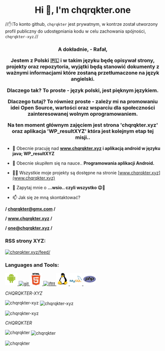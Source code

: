 <h1 align="center">Hi 👋, I'm chqrqkter.one</h1>

//✋❕To konto github,
`chqrqkter` 
jest prywatnym, w kontrze został utworzony profil publiczny do udostępniania kodu w celu zachowania spójności,
`chqrqkter-xyz`.//


<h3 align="center">A dokładnie, - Rafał,


Jestem z Polski 🇵🇱
  i w takim języku będę opisywał strony, projekty oraz repozytoria, wyjątki będą stanowić dokumenty z ważnymi informacjami które zostaną przetłumaczone na język angielski. 
  
  Dlaczego tak? 
To proste - język polski, jest pięknym językiem.

  Dlaczego tutaj?
To równiez proste - zależy mi na promowaniu idei Open Source, wartości oraz wsparciu dla społeczności zainteresowanej wolnym oprogramowaniem.

  Na ten moment głównym zajęciem jest strona 'chqrqkter.xyz' oraz aplikacja 'WP_resultXYZ' która jest kolejnym etap tej misji..</h3>

- 🔭 Obecnie pracuję nad **www.chqrqkter.xyz i aplikacją android w języku java; WP_resultXYZ**

- 🌱 Obecnie skupiłem się na nauce..
  **Programowania aplikacji Android.**

- 👨‍💻 Wszystkie moje projekty są dostępne na stronie [www.chqrqkter.xyz](www.chqrqkter.xyz)

- 💬 Zapytaj mnie o **...wsio.. czyli wszystko 😉🫡**


- 📫 Jak się ze mną skontaktować?

**/ chqrqkter@gmx.com /**

**/ www.chqrqkter.xyz /**

**/ one@chqrqkter.xyz /**



<h3 align="left">RSS strony XYZ:</h3>
<p align="left">
<a href="https://chqrqkter.xyz/feed/" target="blank"><img align="center" src="https://raw.githubusercontent.com/rahuldkjain/github-profile-readme-generator/master/src/images/icons/Social/rss.svg" alt="chqrqkter.xyz/feed/" height="30" width="40" /></a>
</p>

<h3 align="left">Languages and Tools:</h3>
<p align="left"> <a href="https://developer.android.com" target="_blank" rel="noreferrer"> <img src="https://raw.githubusercontent.com/devicons/devicon/master/icons/android/android-original-wordmark.svg" alt="android" width="40" height="40"/> </a> <a href="https://git-scm.com/" target="_blank" rel="noreferrer"> <img src="https://www.vectorlogo.zone/logos/git-scm/git-scm-icon.svg" alt="git" width="40" height="40"/> </a> <a href="https://www.w3.org/html/" target="_blank" rel="noreferrer"> <img src="https://raw.githubusercontent.com/devicons/devicon/master/icons/html5/html5-original-wordmark.svg" alt="html5" width="40" height="40"/> </a> <a href="https://ifttt.com/" target="_blank" rel="noreferrer"> <img src="https://www.vectorlogo.zone/logos/ifttt/ifttt-ar21.svg" alt="ifttt" width="40" height="40"/> </a> <a href="https://www.linux.org/" target="_blank" rel="noreferrer"> <img src="https://raw.githubusercontent.com/devicons/devicon/master/icons/linux/linux-original.svg" alt="linux" width="40" height="40"/> </a> <a href="https://www.mysql.com/" target="_blank" rel="noreferrer"> <img src="https://raw.githubusercontent.com/devicons/devicon/master/icons/mysql/mysql-original-wordmark.svg" alt="mysql" width="40" height="40"/> </a> <a href="https://www.php.net" target="_blank" rel="noreferrer"> <img src="https://raw.githubusercontent.com/devicons/devicon/master/icons/php/php-original.svg" alt="php" width="40" height="40"/> </a> </p>


*CHQRQKTER-XYZ*
<p><img align="left" src="https://github-readme-stats.vercel.app/api/top-langs?username=chqrqkter-xyz&show_icons=true&locale=pl&layout=compact" alt="chqrqkter-xyz" /></p>

<p>&nbsp;<img align="center" src="https://github-readme-stats.vercel.app/api?username=chqrqkter-xyz&show_icons=true&locale=pl" alt="chqrqkter-xyz" /></p>

<p><img align="center" src="https://github-readme-streak-stats.herokuapp.com/?user=chqrqkter-xyz&" alt="chqrqkter-xyz" /></p>



*CHQRQKTER*
<p><img align="left" src="https://github-readme-stats.vercel.app/api/top-langs?username=chqrqkter&show_icons=true&locale=en&layout=compact" alt="chqrqkter" /></p>

<p>&nbsp;<img align="center" src="https://github-readme-stats.vercel.app/api?username=chqrqkter&show_icons=true&locale=pl" alt="chqrqkter" /></p>

<p><img align="center" src="https://github-readme-streak-stats.herokuapp.com/?user=chqrqkter" alt="chqrqkter" /></p>

